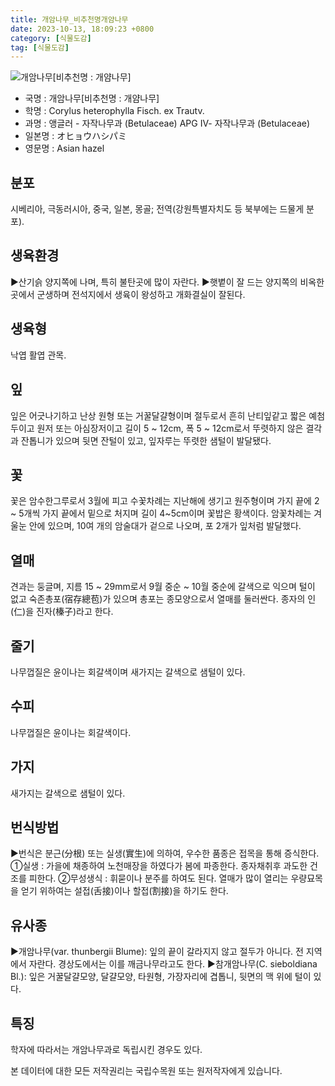 ```yaml
---
title: 개암나무_비추천명개얌나무
date: 2023-10-13, 18:09:23 +0800
category: [식물도감]
tag: [식물도감]
---
```




![개암나무[비추천명 : 개얌나무]](http://www.nature.go.kr/fileUpload/plants/basic/Betulaceae/Corylus/951/1_th2.jpg)
- 국명 : 개암나무[비추천명 : 개얌나무]
- 학명 : Corylus heterophylla Fisch. ex Trautv.
- 과명 : 앵글러 - 자작나무과 (Betulaceae) APG Ⅳ- 자작나무과 (Betulaceae)
- 일본명 : オヒョウハシパミ
- 영문명 : Asian hazel


## 분포
시베리아, 극동러시아, 중국, 일본, 몽골; 전역(강원특별자치도 등 북부에는 드물게 분포).
## 생육환경
▶산기슭 양지쪽에 나며, 특히 불탄곳에 많이 자란다. ▶햇볕이 잘 드는 양지쪽의 비옥한 곳에서 군생하며 전석지에서 생육이 왕성하고 개화결실이 잘된다.
## 생육형
낙엽 활엽 관목.
## 잎
잎은 어긋나기하고 난상 원형 또는 거꿀달걀형이며 절두로서 흔히 난티잎같고 짧은 예첨두이고 원저 또는 아심장저이고 길이 5 ~ 12cm, 폭 5 ~ 12cm로서 뚜렷하지 않은 결각과 잔톱니가 있으며 뒷면 잔털이 있고, 잎자루는 뚜렷한 샘털이 발달됐다.
## 꽃
꽃은 암수한그루로서 3월에 피고 수꽃차례는 지난해에 생기고 원주형이며 가지 끝에 2 ~ 5개씩 가지 끝에서 밑으로 처지며 길이 4~5cm이며 꽃밥은 황색이다. 암꽃차례는 겨울눈 안에 있으며, 10여 개의 암술대가 겉으로 나오며, 포 2개가 잎처럼 발달했다.
## 열매
견과는 둥글며, 지름 15 ~ 29mm로서 9월 중순 ~ 10월 중순에 갈색으로 익으며 털이 없고 숙존총포(宿存總苞)가 있으며 총포는 종모양으로서 열매를 둘러싼다. 종자의 인(仁)을 진자(榛子)라고 한다.
## 줄기
나무껍질은 윤이나는 회갈색이며 새가지는 갈색으로 샘털이 있다.
## 수피
나무껍질은 윤이나는 회갈색이다.
## 가지
새가지는 갈색으로 샘털이 있다.
## 번식방법
▶번식은 분근(分根) 또는 실생(實生)에 의하여, 우수한 품종은 접목을 통해 증식한다.①실생 : 가을에 채종하여 노천매장을 하였다가 봄에 파종한다. 종자채취후 과도한 건조를 피한다. ②무성생식 : 휘묻이나 분주를 하여도 된다. 열매가 많이 열리는 우량묘목을 얻기 위하여는 설접(舌接)이나 할접(割接)을 하기도 한다.
## 유사종
▶개암나무(var. thunbergii Blume): 잎의 끝이 갈라지지 않고 절두가 아니다. 전 지역에서 자란다. 경상도에서는 이를 깨금나무라고도 한다. ▶참개암나무(C. sieboldiana Bl.): 잎은 거꿀달걀모양, 달걀모양, 타원형, 가장자리에 겹톱니, 뒷면의 맥 위에 털이 있다.
## 특징
학자에 따라서는 개암나무과로 독립시킨 경우도 있다.






본 데이터에 대한 모든 저작권리는 국립수목원 또는 원저작자에게 있습니다.
